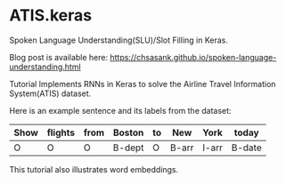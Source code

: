 # ATIS.keras
Spoken Language Understanding(SLU)/Slot Filling in Keras. 

Blog post is available here: https://chsasank.github.io/spoken-language-understanding.html

Tutorial Implements RNNs in Keras to solve the Airline Travel Information System(ATIS) dataset.

Here is an example sentence and its labels from the dataset:

  Show   | flights | from |   Boston | to |  New | York|    today
  ---   | --- | --- |   --- | --- |  --- | ---|    ---
 O | O | O |B-dept | O|B-arr|I-arr|B-date

This tutorial also illustrates word embeddings.
